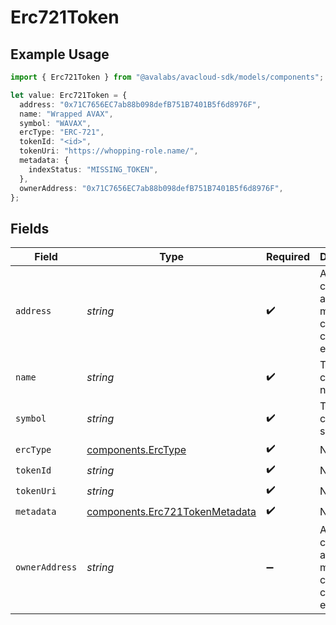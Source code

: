 # Erc721Token

## Example Usage

```typescript
import { Erc721Token } from "@avalabs/avacloud-sdk/models/components";

let value: Erc721Token = {
  address: "0x71C7656EC7ab88b098defB751B7401B5f6d8976F",
  name: "Wrapped AVAX",
  symbol: "WAVAX",
  ercType: "ERC-721",
  tokenId: "<id>",
  tokenUri: "https://whopping-role.name/",
  metadata: {
    indexStatus: "MISSING_TOKEN",
  },
  ownerAddress: "0x71C7656EC7ab88b098defB751B7401B5f6d8976F",
};
```

## Fields

| Field                                                                            | Type                                                                             | Required                                                                         | Description                                                                      | Example                                                                          |
| -------------------------------------------------------------------------------- | -------------------------------------------------------------------------------- | -------------------------------------------------------------------------------- | -------------------------------------------------------------------------------- | -------------------------------------------------------------------------------- |
| `address`                                                                        | *string*                                                                         | :heavy_check_mark:                                                               | A wallet or contract address in mixed-case checksum encoding.                    | 0x71C7656EC7ab88b098defB751B7401B5f6d8976F                                       |
| `name`                                                                           | *string*                                                                         | :heavy_check_mark:                                                               | The contract name.                                                               | Wrapped AVAX                                                                     |
| `symbol`                                                                         | *string*                                                                         | :heavy_check_mark:                                                               | The contract symbol.                                                             | WAVAX                                                                            |
| `ercType`                                                                        | [components.ErcType](../../models/components/erctype.md)                         | :heavy_check_mark:                                                               | N/A                                                                              |                                                                                  |
| `tokenId`                                                                        | *string*                                                                         | :heavy_check_mark:                                                               | N/A                                                                              |                                                                                  |
| `tokenUri`                                                                       | *string*                                                                         | :heavy_check_mark:                                                               | N/A                                                                              |                                                                                  |
| `metadata`                                                                       | [components.Erc721TokenMetadata](../../models/components/erc721tokenmetadata.md) | :heavy_check_mark:                                                               | N/A                                                                              |                                                                                  |
| `ownerAddress`                                                                   | *string*                                                                         | :heavy_minus_sign:                                                               | A wallet or contract address in mixed-case checksum encoding.                    | 0x71C7656EC7ab88b098defB751B7401B5f6d8976F                                       |